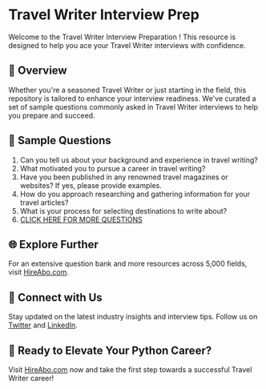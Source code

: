 # Travel Writer Interview Prep

Welcome to the Travel Writer Interview Preparation ! This resource is designed to help you ace your Travel Writer interviews with confidence.

## 🚀 Overview

Whether you're a seasoned Travel Writer or just starting in the field, this repository is tailored to enhance your interview readiness. We've curated a set of sample questions commonly asked in Travel Writer interviews to help you prepare and succeed.

## 📝 Sample Questions

1. Can you tell us about your background and experience in travel writing?
2. What motivated you to pursue a career in travel writing?
3. Have you been published in any renowned travel magazines or websites? If yes, please provide examples.
4. How do you approach researching and gathering information for your travel articles?
5. What is your process for selecting destinations to write about?
6. [CLICK HERE FOR MORE QUESTIONS](https://hireabo.com/job/11_4_7/Travel%20Writer)

## 🌐 Explore Further

For an extensive question bank and more resources across 5,000 fields, visit [HireAbo.com](https://www.hireabo.com).

## 📱 Connect with Us

Stay updated on the latest industry insights and interview tips. Follow us on [Twitter](https://twitter.com/hireabo) and [LinkedIn](https://www.linkedin.com/in/hire-abo-3609972a8/).

## 🚀 Ready to Elevate Your Python Career?

Visit [HireAbo.com](https://www.hireabo.com) now and take the first step towards a successful Travel Writer career!